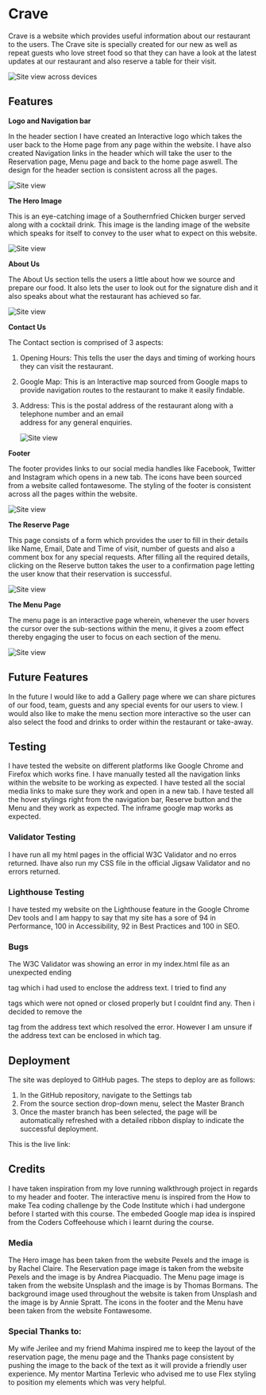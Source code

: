 # Crave

Crave is a website which provides useful information about our restaurant to the users. The Crave site is specially created for our new as well as repeat guests who love street food so that they can have a look at the latest updates at our restaurant and also reserve a table for their visit. 

![Site view across devices](/assets/readme-images/platforms.png)

## Features

__Logo and Navigation bar__

In the header section I have created an Interactive logo which takes the user back to the Home page from any page within the website. I have also created Navigation links in the header which will take the user to the Reservation page, Menu page and back to the home page aswell. The design for the header section is consistent across all the pages.

![Site view](assets/readme-images/header.png)

__The Hero Image__

This is an eye-catching image of a Southernfried Chicken burger served along with a cocktail drink. This image is the landing image of the website which speaks for itself to convey to the user what to expect on this website.

![Site view](assets/readme-images/hero-image.png)

__About Us__

The About Us section tells the users a little about how we source and prepare our food. It also lets the user to look out for the signature dish and it also speaks about what the restaurant has achieved so far.

![Site view](assets/readme-images/about-us.png)

__Contact Us__

The Contact section is comprised of 3 aspects:
1) Opening Hours: This tells the user the days and timing of working hours they can visit the restaurant.
2) Google Map: This is an Interactive map sourced from Google maps to provide navigation routes to the 
   restaurant to make it easily findable.
3) Address: This is the postal address of the restaurant along with a telephone number and an email   
   address for any general enquiries.
   
   ![Site view](assets/readme-images/contact-us.png)

__Footer__

The footer provides links to our social media handles like Facebook, Twitter and Instagram which opens in a new tab. The icons have been sourced from a website called fontawesome. The styling of the footer is consistent across all the pages within the website.

![Site view](assets/readme-images/footer.png)

__The Reserve Page__

This page consists of a form which provides the user to fill in their details like Name, Email, Date and Time of visit, number of guests and also a comment box for any special requests. After filling all the required details, clicking on the Reserve button takes the user to a confirmation page letting the user know that their reservation is successful.

![Site view](assets/readme-images/reserve.png)

__The Menu Page__

The menu page is an interactive page wherein, whenever the user hovers the cursor over the sub-sections within the menu, it gives a zoom effect thereby engaging the user to focus on each section of the menu.

![Site view](assets/readme-images/menu.png)

## Future Features

In the future I would like to add a Gallery page where we can share pictures of our food, team, guests and any special events for our users to view.
I would also like to make the menu section more interactive so the user can also select the food and drinks to order within the restaurant or take-away.

## Testing

I have tested the website on different platforms like Google Chrome and Firefox which works fine. 
I have manually tested all the navigation links within the website to be working as expected. 
I have tested all the social media links to make sure they work and open in a new tab. 
I have tested all  the hover stylings right from the navigation bar, Reserve button and the Menu and they work as expected.
The inframe google map works as expected.

### Validator Testing

I have run all my html pages in the official W3C Validator and no erros returned.
Ihave also run my CSS file in the official Jigsaw Validator and no errors returned.

### Lighthouse Testing

I have tested my website on the Lighthouse feature in the Google Chrome Dev tools and I am happy to say that my site has a sore of 94 in Performance, 100 in Accessibility, 92 in Best Practices and 100 in SEO.

### Bugs

The W3C Validator was showing an error in my index.html file as an unexpected ending </p> tag which i had used to enclose the address text. I tried to find any <p> tags which were not opned or closed properly but I couldnt find any. Then i decided to remove the <p> tag from the address text which resolved the error. However I am unsure if the address text can be enclosed in which tag.

## Deployment

The site was deployed to GitHub pages. The steps to deploy are as follows: 
1) In the GitHub repository, navigate to the Settings tab 
2) From the source section drop-down menu, select the Master Branch
3) Once the master branch has been selected, the page will be automatically refreshed with a detailed   ribbon display to indicate the successful deployment. 

This is the live link: 

## Credits

I have taken inspiration from my love running walkthrough project in regards to my header and footer.
The interactive menu is inspired from the How to make Tea coding challenge by the Code Institute which i had undergone before I started with this course.
The embeded Google map idea is inspired from the Coders Coffeehouse which i learnt during the course.

### Media
The Hero image has been taken from the website Pexels and the image is by Rachel Claire.
The Reservation page image is taken from the website Pexels and the image is by Andrea Piacquadio.
The Menu page image is taken from the website Unsplash and the image is by Thomas Bormans.
The background image used throughout the website is taken from Unsplash and the image is by Annie Spratt.
The icons in the footer and the Menu have been taken from the website Fontawesome.

### Special Thanks to:
My wife Jerilee and my friend Mahima inspired me to keep the layout of the reservation page, the menu page and the Thanks page consistent by pushing the image to the back of the text as it will provide a friendly user experience.
My mentor Martina Terlevic who advised me to use Flex styling to position my elements which was very helpful.
